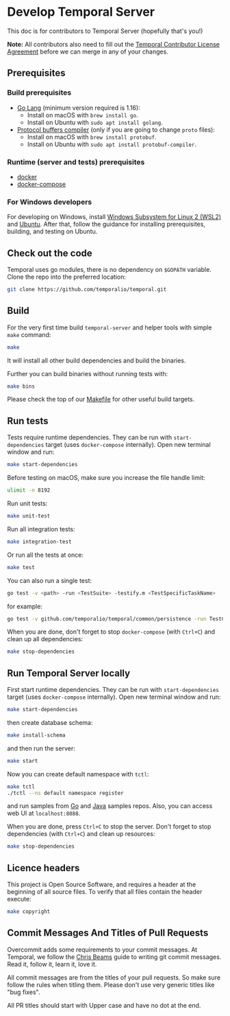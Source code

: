 # Develop Temporal Server

This doc is for contributors to Temporal Server (hopefully that's you!)

**Note:** All contributors also need to fill out the [Temporal Contributor License Agreement](https://gist.github.com/samarabbas/7dcd41eb1d847e12263cc961ccfdb197) before we can merge in any of your changes.

## Prerequisites

### Build prerequisites 
* [Go Lang](https://golang.org/) (minimum version required is 1.16):
  - Install on macOS with `brew install go`.
  - Install on Ubuntu with `sudo apt install golang`.
* [Protocol buffers compiler](https://github.com/protocolbuffers/protobuf/) (only if you are going to change `proto` files):
  - Install on macOS with `brew install protobuf`.
  - Install on Ubuntu with `sudo apt install protobuf-compiler`.

### Runtime (server and tests) prerequisites
* [docker](https://docs.docker.com/engine/install/)
* [docker-compose](https://docs.docker.com/compose/install/)

### For Windows developers

For developing on Windows, install [Windows Subsystem for Linux 2 (WSL2)](https://aka.ms/wsl) and [Ubuntu](https://docs.microsoft.com/en-us/windows/wsl/install-win10#step-6---install-your-linux-distribution-of-choice). After that, follow the guidance for installing prerequisites, building, and testing on Ubuntu.

## Check out the code

Temporal uses go modules, there is no dependency on `$GOPATH` variable. Clone the repo into the preferred location:
```bash
git clone https://github.com/temporalio/temporal.git
```

## Build

For the very first time build `temporal-server` and helper tools with simple `make` command: 
```bash
make
```

It will install all other build dependencies and build the binaries.

Further you can build binaries without running tests with:
```bash
make bins
```

Please check the top of our [Makefile](Makefile) for other useful build targets.

## Run tests

Tests require runtime dependencies. They can be run with `start-dependencies` target (uses `docker-compose` internally). Open new terminal window and run:
```bash
make start-dependencies
```

Before testing on macOS, make sure you increase the file handle limit:
```bash
ulimit -n 8192
```

Run unit tests:
```bash
make unit-test
```

Run all integration tests:
```bash
make integration-test
```

Or run all the tests at once:
```bash
make test
```

You can also run a single test:
```bash
go test -v <path> -run <TestSuite> -testify.m <TestSpecificTaskName>
```
for example:
```bash
go test -v github.com/temporalio/temporal/common/persistence -run TestCassandraPersistenceSuite -testify.m TestPersistenceStartWorkflow
```

When you are done, don't forget to stop `docker-compose` (with `Ctrl+C`) and clean up all dependencies:
```bash
make stop-dependencies
```

## Run Temporal Server locally

First start runtime dependencies. They can be run with `start-dependencies` target (uses `docker-compose` internally). Open new terminal window and run:
```bash
make start-dependencies
```

then create database schema:
```bash
make install-schema
```
and then run the server:
```bash
make start
```

Now you can create default namespace with `tctl`:
```bash
make tctl
./tctl --ns default namespace register
```
and run samples from [Go](https://github.com/temporalio/samples-go) and [Java](https://github.com/temporalio/samples-java) samples repos. Also, you can access web UI at `localhost:8088`.

When you are done, press `Ctrl+C` to stop the server. Don't forget to stop dependencies (with `Ctrl+C`) and clean up resources:
```bash
make stop-dependencies
```

## Licence headers

This project is Open Source Software, and requires a header at the beginning of
all source files. To verify that all files contain the header execute:
```bash
make copyright
```

## Commit Messages And Titles of Pull Requests

Overcommit adds some requirements to your commit messages. At Temporal, we follow the
[Chris Beams](http://chris.beams.io/posts/git-commit/) guide to writing git
commit messages. Read it, follow it, learn it, love it.

All commit messages are from the titles of your pull requests. So make sure follow the rules when titling them. 
Please don't use very generic titles like "bug fixes". 

All PR titles should start with Upper case and have no dot at the end.
